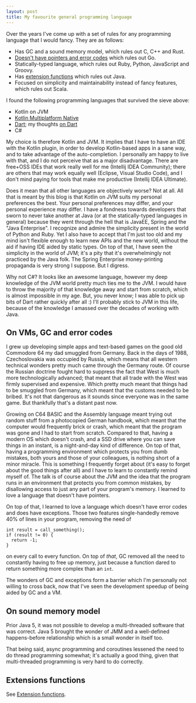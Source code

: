 ```yaml
---
layout: post
title: My favourite general programming language
---
```


Over the years I've come up with a set of rules for any programming language that
I would fancy. They are as follows:

* Has GC and a sound memory model, which rules out C, C++ and Rust.
* [Doesn't have pointers and error codes](../golang-sucks/) which rules out Go.
* Statically-typed language, which rules out Ruby, Python, JavaScript and Groovy.
* Has [extension functions](../extension-functions/) which rules out Java.
* Focused on simplicity and maintainability instead of fancy features, which rules out Scala.

I found the following programming languages that survived the sieve above:

* Kotlin on JVM
* [Kotlin Multiplatform Native](https://kotlinlang.org/docs/native-overview.html)
* [Dart](https://dart.dev/); my thoughts [on Dart](../on-dart/)
* C#

My choice is therefore Kotlin and JVM. It implies that I have to have an IDE with the Kotlin plugin,
in order to develop Kotlin-based apps in a sane way, and to take advantage of the auto-completion.
I personally am happy to live with that, and I do not perceive that as a major disadvantage. There are free+OSS IDEs that work really well for me
(Intellij IDEA Community); there are others that may work equally well (Eclipse, Visual Studio Code),
and I don't mind paying for tools that make me productive
(Intellij IDEA Ultimate).

Does it mean that all other languages are objectively worse? Not at all. All that is meant
by this blog is that Kotlin on JVM suits my personal preferences the best. Your personal
preferences may differ, and your personal experience may differ.
I have a fondness towards developers that sworn to never take another at Java
(or at the statically-typed languages in general) because they went through the hell that is
JavaEE, Spring and the "Java Enterprise".
I recognize and admire the simplicity present in the world of Python and Ruby.
Yet I also have to accept that I'm just too old and my mind isn't flexible enough
to learn new APIs and the new world, without the aid if having IDE aided by static types.
On top of that, I have seen the simplicity in the world of JVM; it's a pity that it's overwhelmingly
not practiced by the Java folk. The Spring Enterprise money-printing propaganda is
very strong I suppose. But I digress.

Why not C#? It looks like an awesome language, however my deep knowledge of the JVM
world pretty much ties me to the JVM. I would have to throw the majority of that knowledge
away and start from scratch, which is almost impossible in my age. But, you never know;
I was able to pick up bits of Dart rather quickly after all :) I'll probably stick
to JVM in this life, because of the knowledge I amassed over the decades of working with Java.

## On VMs, GC and error codes

I grew up developing simple apps and text-based games on the good old Commodore 64 my
dad smuggled from Germany. Back in the days of 1988, Czechoslovakia was occupied by Russia,
which means that all western technical wonders pretty much came through the Germany route.
Of course the Russian doctrine fought hard to suppress the fact that West is much more technologically
advanced; that meant that all trade with the West was firmly supervised and expensive.
Which pretty much meant that things had to be smuggled from Germany, which
meant that the customs needed to be bribed. It's not that dangerous as it sounds since
everyone was in the same game. But thankfully that's a distant past now.

Growing on C64 BASIC and the Assembly language meant trying out random stuff from a photocopied German handbook,
which meant that the computer would frequently brick or crash, which meant that the
program was gone and I had to start from scratch. Compared to that, having a modern OS
which doesn't crash, and a SSD drive where you can save things in an instant, is a night-and-day
kind of difference. On top of that, having a programming environment which protects
you from dumb mistakes, both yours and those of your colleagues, is nothing short of
a minor miracle. This is something I frequently forget about (it's easy to forget about
the good things after all) and I have to learn to constantly remind myself of. 
The talk is of course about the JVM and the idea that the program runs in an environment
that protects you from common mistakes, by disallowing access to just any part of your program's
memory. I learned to love a language that doesn't have pointers.

On top of that, I learned to love a language which doesn't have error codes and does have exceptions.
Those two features single-handedly remove 40% of lines in your program, removing the need of

```
int result = call_something();
if (result != 0) {
  return -1;
}
```

on every call to every function. On top of *that*, GC removed all the need to constantly
having to free up memory, just because a function dared to return something more complex than an `int`.

The wonders of GC and exceptions form a barrier which I'm personally not willing to cross back,
now that I've seen the development speedup of being aided by GC and a VM.

## On sound memory model

Prior Java 5, it was not possible to develop a multi-threaded software that was correct.
Java 5 brought the wonder of JMM and a well-defined happens-before relationship which
is a small wonder in itself too.

That being said, async programming and coroutines lessened the need to do thread programming
somewhat; it's actually a good thing, given that multi-threaded programming is very hard to do correctly.

## Extensions functions

See [Extension functions](../extension-functions/).
